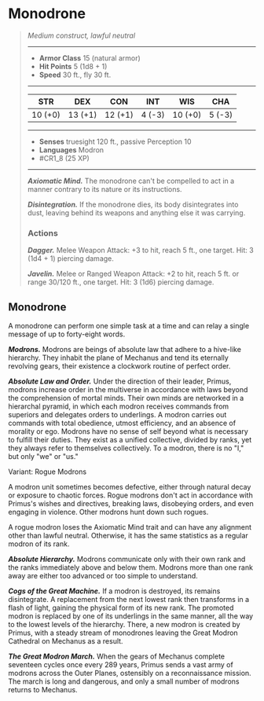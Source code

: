 # Monodrone
>*Medium construct, lawful neutral*
>___
>- **Armor Class** 15 (natural armor)
>- **Hit Points** 5 (1d8 + 1)
>- **Speed** 30 ft., fly 30 ft.
>___
>|STR|DEX|CON|INT|WIS|CHA|
>|:---:|:---:|:---:|:---:|:---:|:---:|
>|10 (+0)|13 (+1)|12 (+1)|4 (-3)|10 (+0)|5 (-3)|
>___
>- **Senses** truesight 120 ft., passive Perception 10
>- **Languages** Modron
>- #CR1_8 (25 XP)
>___
>***Axiomatic Mind.*** The monodrone can't be compelled to act in a manner contrary to its nature or its instructions.  
>
>***Disintegration.*** If the monodrone dies, its body disintegrates into dust, leaving behind its weapons and anything else it was carrying.  
>
>### Actions
>***Dagger.*** Melee Weapon Attack: +3 to hit, reach 5 ft., one target. Hit: 3 (1d4 + 1) piercing damage.  
>
>***Javelin.*** Melee  or Ranged Weapon Attack: +2 to hit, reach 5 ft. or range 30/120 ft., one target. Hit: 3 (1d6) piercing damage.

## Monodrone

A monodrone can perform one simple task at a time and can relay a single message of up to forty-eight words.

***Modrons.*** Modrons are beings of absolute law that adhere to a hive-like hierarchy. They inhabit the plane of Mechanus and tend its eternally revolving gears, their existence a clockwork routine of perfect order.

***Absolute Law and Order.***  Under the direction of their leader, Primus, modrons increase order in the multiverse in accordance with laws beyond the comprehension of mortal minds. Their own minds are networked in a hierarchal pyramid, in which each modron receives commands from superiors and delegates orders to underlings. A modron carries out commands with total obedience, utmost efficiency, and an absence of morality or ego. Modrons have no sense of self beyond what is necessary to fulfill their duties. They exist as a unified collective, divided by ranks, yet they always refer to themselves collectively. To a modron, there is no "I," but only "we" or "us."

Variant: Rogue Modrons

A modron unit sometimes becomes defective, either through natural decay or exposure to chaotic forces. Rogue modrons don't act in accordance with Primus's wishes and directives, breaking laws, disobeying orders, and even engaging in violence. Other modrons hunt down such rogues.

A rogue modron loses the Axiomatic Mind trait and can have any alignment other than lawful neutral. Otherwise, it has the same statistics as a regular modron of its rank.

***Absolute Hierarchy.***  Modrons communicate only with their own rank and the ranks immediately above and below them. Modrons more than one rank away are either too advanced or too simple to understand.

***Cogs of the Great Machine.***  If a modron is destroyed, its remains disintegrate. A replacement from the next lowest rank then transforms in a flash of light, gaining the physical form of its new rank. The promoted modron is replaced by one of its underlings in the same manner, all the way to the lowest levels of the hierarchy. There, a new modron is created by Primus, with a steady stream of monodrones leaving the Great Modron Cathedral on Mechanus as a result.

***The Great Modron March.***  When the gears of Mechanus complete seventeen cycles once every 289 years, Primus sends a vast army of modrons across the Outer Planes, ostensibly on a reconnaissance mission. The march is long and dangerous, and only a small number of modrons returns to Mechanus.